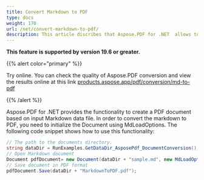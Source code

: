 ```yaml
---
title: Convert Markdown to PDF
type: docs
weight: 170
url: /net/convert-markdown-to-pdf/
description: This article discribes that Aspose.PDF for .NET  allows to create a PDF document based on input Markdown data file.
---
```


**This feature is supported by version 19.6 or greater.**

{{% alert color="primary" %}} 

Try online. You can check the quality of Aspose.PDF conversion and view the results online at this link [products.aspose.app/pdf/conversion/md-to-pdf](https://products.aspose.app/pdf/conversion/md-to-pdf)

{{% /alert %}}

Aspose.PDF for .NET  provides the functionality to create a PDF document based on input Markdown data file. In order to convert the markdown to PDF, you need to initialize the Document using MdLoadOptions. The following code snippet shows how to use this functionality:

```csharp
// The path to the documents directory.
string dataDir = RunExamples.GetDataDir_AsposePdf_DocumentConversion();
// Open Markdown document
Document pdfDocument= new Document(dataDir + "sample.md", new MdLoadOptions());
// Save document in PDF format
pdfDocument.Save(dataDir + "MarkdownToPDF.pdf");
```
